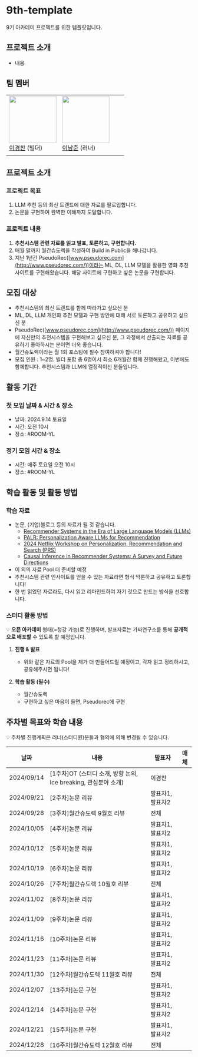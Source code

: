 # 9th-template
9기 아카데미 프로젝트를 위한 템플릿입니다.

## 프로젝트 소개
- 내용

## 팀 멤버
|    |  |   |    |
|---|------|-------|---------|
|   <img src = "[https://avatars.githubusercontent.com/u/25517592?v=4](https://github.com/user-attachments/assets/5567869c-f388-48bf-a023-f3593adee756)" width="128px;"/> <br/> [이경찬](https://github.com/kyeongchan92) (빌더)  |  <img src = "https://github.com/user-attachments/assets/2d8f46c8-f9ad-46c9-a38e-40bedbd327bf" width="128px;"/> <br/> [이남준](https://github.com/dlskawns) (러너)  |   |    |
|    |  |   |    |

## 프로젝트 소개

### 프로젝트 목표
1. LLM 추천 등의 최신 트렌드에 대한 자료를 팔로업합니다.
2. 논문을 구현하여 완벽한 이해까지 도달합니다.

### 프로젝트 내용
1. **추천시스템 관련 자료를 읽고 발표, 토론하고, 구현합니다.**
2. 매월 말까지 월간슈도렉을 작성하여 Build in Public을 해나갑니다.
3. 지난 1년간 PseudoRec([www.pseudorec.com](http://www.pseudorec.com/))이라는 ML, DL, LLM 모델을 활용한 영화 추천 사이트를 구현해왔습니다. 해당 사이트에 구현하고 싶은 논문을 구현합니다.

## 모집 대상
- 추천시스템의 최신 트렌드를 함께 따라가고 싶으신 분
- ML, DL, LLM 개인화 추천 모델과 구현 방안에 대해 서로 토론하고 공유하고 싶으신 분
- PseudoRec([www.pseudorec.com](http://www.pseudorec.com/)) 페이지에 자신만의 추천시스템을 구현해보고 싶으신 분, 그 과정에서 산출되는 자료를 공유하기 좋아하시는 분이면 더욱 좋습니다.
- 월간슈도렉이라는 월 1회 포스팅에 필수 참여하셔야 합니다!
- 모집 인원 : 1~2명. 빌더 포함 총 6명이서 최소 6개월간 함께 진행해왔고, 이번에도 함께합니다. 추천시스템과 LLM에 열정적이신 분들입니다.

## 활동 기간
### 첫 모임 날짜 & 시간 & 장소
- 날짜: 2024.9.14 토요일
- 시간: 오전 10시
- 장소: #ROOM-YL

### 정기 모임 시간 & 장소
- 시간: 매주 토요일 오전 10시
- 장소: #ROOM-YL

## 학습 활동 및 활동 방법
### 학습 자료
- 논문, (기업)블로그 등의 자료가 될 것 같습니다.
  - [Recommender Systems in the Era of Large Language Models (LLMs)](https://arxiv.org/pdf/2307.02046)
  - [PALR: Personalization Aware LLMs for Recommendation](https://arxiv.org/pdf/2305.07622)
  - [2024 Netflix Workshop on Personalization, Recommendation and Search (PRS)](https://prs2024.splashthat.com/)
  - [Causal Inference in Recommender Systems: A Survey and Future Directions](https://arxiv.org/abs/2208.12397)
- 이 외의 자료 Pool 더 준비할 예정
- 추천시스템 관련 인사이트를 얻을 수 있는 자료라면 형식 막론하고 공유하고 토론합니다!
- 한 번 읽었던 자료라도, 다시 읽고 리마인드하여 자기 것으로 만드는 방식을 선호합니다.

### 스터디 활동 방법
💡 **오픈 아카데미** 형태(=청강 가능)로 진행하며, 발표자료는 가짜연구소를 통해 **공개적으로 배포할** 수 있도록 할 예정입니다.
    
1. **진행 & 발표**
    - 위와 같은 자료의 Pool을 제가 더 만들어드릴 예정이고, 각자 읽고 정리하시고, 공유해주시면 됩니다!
    
2. **학습 활동 (필수)**
    - 월간슈도렉
    - 구현하고 싶은 마음이 들면, Pseudorec에 구현


## 주차별 목표와 학습 내용
💡 주차별 진행계획은 러너(스터디원)분들과 협의에 의해 변경될 수 있습니다.

| 날짜 | 내용 | 발표자 | 매체 | 
| ----- | ----- | -------- | ----- |
| 2024/09/14 | [1주차]OT (스터디 소개, 방향 논의, Ice breaking, 관심분야 소개) | 이경찬 |  | 
| 2024/09/21 | [2주차]논문 리뷰 | 발표자1, 발표자2 |  | 
| 2024/09/28 | [3주차]월간슈도렉 9월호 리뷰 | 전체 |  | 
| 2024/10/05 | [4주차]논문 리뷰 | 발표자1, 발표자2 |  | 
| 2024/10/12 | [5주차]논문 리뷰 | 발표자1, 발표자2 |  | 
| 2024/10/19 | [6주차]논문 리뷰 | 발표자1, 발표자2 |  | 
| 2024/10/26 | [7주차]월간슈도렉 10월호 리뷰 | 전체 |  | 
| 2024/11/02 | [8주차]논문 리뷰 | 발표자1, 발표자2 |  | 
| 2024/11/09 | [9주차]논문 리뷰 | 발표자1, 발표자2 |  | 
| 2024/11/16 | [10주차]논문 리뷰 | 발표자1, 발표자2 |  | 
| 2024/11/23 | [11주차]논문 리뷰 | 발표자1, 발표자2 |  | 
| 2024/11/30 | [12주차]월간슈도렉 11월호 리뷰 | 전체 |  | 
| 2024/12/07 | [13주차]논문 구현 | 발표자1, 발표자2 |  | 
| 2024/12/14 | [14주차]논문 구현 | 발표자1, 발표자2 |  | 
| 2024/12/21 | [15주차]논문 구현 | 발표자1, 발표자2 |  | 
| 2024/12/28 | [16주차]월간슈도렉 12월호 리뷰 | 전체 |  | 
